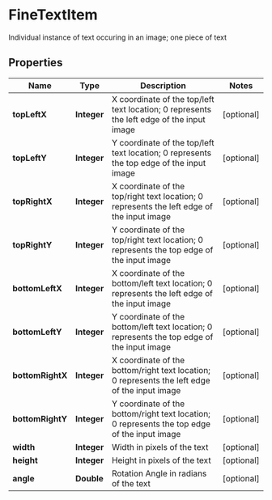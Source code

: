 

# FineTextItem

Individual instance of text occuring in an image; one piece of text
## Properties

Name | Type | Description | Notes
------------ | ------------- | ------------- | -------------
**topLeftX** | **Integer** | X coordinate of the top/left text location; 0 represents the left edge of the input image |  [optional]
**topLeftY** | **Integer** | Y coordinate of the top/left text location; 0 represents the top edge of the input image |  [optional]
**topRightX** | **Integer** | X coordinate of the top/right text location; 0 represents the left edge of the input image |  [optional]
**topRightY** | **Integer** | Y coordinate of the top/right text location; 0 represents the top edge of the input image |  [optional]
**bottomLeftX** | **Integer** | X coordinate of the bottom/left text location; 0 represents the left edge of the input image |  [optional]
**bottomLeftY** | **Integer** | Y coordinate of the bottom/left text location; 0 represents the top edge of the input image |  [optional]
**bottomRightX** | **Integer** | X coordinate of the bottom/right text location; 0 represents the left edge of the input image |  [optional]
**bottomRightY** | **Integer** | Y coordinate of the bottom/right text location; 0 represents the top edge of the input image |  [optional]
**width** | **Integer** | Width in pixels of the text |  [optional]
**height** | **Integer** | Height in pixels of the text |  [optional]
**angle** | **Double** | Rotation Angle in radians of the text |  [optional]



